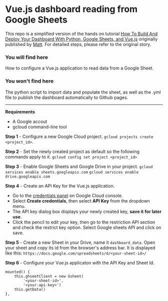 # Vue.js dashboard reading from Google Sheets

This repo is a simplified version of the hands on tutorial [How To Build And Deploy Your Dashboard With Python, Google Sheets, and Vue.js](https://towardsdatascience.com/how-to-build-and-deploy-your-dashboard-with-python-google-sheet-and-vue-js-c34140c1afc8) originally published by [Matt](https://medium.com/@matgonzalez736). For detailed steps, please refer to the original story.

### You will find here
How to configure a Vue.js application to read data from a Google Sheet.

### You won't find here
The python script to import data and populate the sheet, as well as the .yml file to publish the dashboard automatically to Github pages.

---
**Requirements**
* A Google accout
* gcloud command-line tool

**Step 1** - Configure a new Google Cloud project.
`gcloud projects create <project_id>`.

**Step 2** - Set the newly created project as default so the following commands apply to it.
 `gcloud config set project <project_id>`

**Step 3** - Enable Google Sheets and Google Drive in your project.
`gcloud services enable sheets.googleapis.com`
`gcloud services enable drive.googleapis.com`

**Step 4** - Create an API Key for the Vue.js application.
* Go to the [credentials panel](https://console.cloud.google.com/apis/credentials) on Google Cloud console.
* Select **Create credentials**, then select **API Key** from the dropdown menu.
* The API key dialog box displays your newly created key, **save it for later use**.
* Click the pencil to edit your key, then go to the restriction API section and check the restrict key option. Select Google sheets API and click on save.

**Step 5** - Create a new Sheet in your Drive, name it `dashboard_data`. Open your sheet and copy its id from the browser's address bar. It is displayed like this: `https://docs.google.com/spreadsheets/d/<your-sheet-id>/` 

**Step 6** - Configure your Vue.js applicaton with the API Key and Sheet Id.
```
mounted() {
    this.ghseetClient = new Gsheet(
        '<your-sheet-id>',
        '<your-api-key>')
    this.getData()
},
``` 

